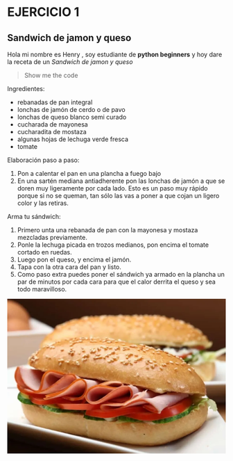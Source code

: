 # EJERCICIO 1

## Sandwich de jamon y queso

Hola mi nombre es Henry , soy estudiante de **python beginners** y hoy dare la receta de un *Sandwich de jamon y queso*

>Show me the code

Ingredientes:

* rebanadas de pan integral
* lonchas de jamón de cerdo o de pavo
* lonchas de queso blanco semi curado
* cucharada de mayonesa
* cucharadita de mostaza
* algunas hojas de lechuga verde fresca
* tomate

Elaboración paso a paso:

1. Pon a calentar el pan en una plancha a fuego bajo
2. En una sartén mediana antiadherente pon las lonchas de jamón a que se doren muy ligeramente por cada lado. Esto es un paso muy rápido porque si no se queman, tan sólo las vas a poner a que cojan un ligero color y las retiras.

Arma tu sándwich:

1. Primero unta una rebanada de pan con la mayonesa y mostaza mezcladas previamente.
2. Ponle la lechuga picada en trozos medianos, pon encima el tomate cortado en ruedas.
3. Luego pon el queso, y encima el jamón.
4. Tapa con la otra cara del pan y listo.
5. Como paso extra puedes poner el sándwich ya armado en la plancha un par de minutos por cada cara para que el calor derrita el queso y sea todo maravilloso.


![SANSDWICH](sandwich.png)